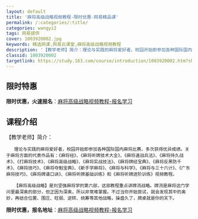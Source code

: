 ```yaml
---
layout: default
title: '麻将高级战略视频教程-限时优惠-网易精品课'
permalink: /:categories/:title/
categories: wangyi2
tags: 网易提供
cover: 1003920002.jpg
keywords: 精选网课,网易云课堂,麻将高级战略视频教程
description: '【教学老师】简介：理论与实践的麻将爱好者，校园开始即参加各种国际国内麻将比赛，多次获得优异成绩。关于麻将方面的代表作品有'
classid: 1003920002
targetlink: https://study.163.com/course/introduction/1003920002.htm?share=1&shareId=1025206652&utm_campaign=share&utm_medium=iphoneShare&utm_source=&utm_u=1025206652
---
```


## 限时特惠

**限时优惠，火速报名**：[麻将高级战略视频教程-报名学习](https://study.163.com/course/introduction/1003920002.htm?share=1&shareId=1025206652&utm_campaign=share&utm_medium=iphoneShare&utm_source=&utm_u=1025206652)

## 课程介绍

【教学老师】简介：

       理论与实践的麻将爱好者，校园开始即参加各种国际国内麻将比赛，多次获得优异成绩。关于麻将方面的代表作品有：《麻将经》、《麻将听牌技术大全》、《麻将速战兵法》、《麻将持久战术》、《打麻将技术》、《麻将高级战略》、《麻将实战技法》、《麻将牌经宝典》、《麻将反黑防千术》、《麻将技巧》、《麻将夺魁宝典》、《新手学麻将》、《麻将与科学》、《麻将与三十六计》、《广东麻将技巧》、《麻将牌谱口诀》、《麻将听牌基础训练》和《麻将听牌进阶训练》视频教程。

       【麻将高级战略】是刘坚强麻将学的第六部，这部教程重点讲牌流战略。牌流是麻将这门学问里最深奥的部分，但正因为深奥，所以非常难掌握。不过当你开始尝试，就会发现其中的奥妙，再结合位置、围庄、旺弱、逆转、统筹等其他战略，操盘久了，牌桌就是你的天下。

**限时优惠，报名地址**：[麻将高级战略视频教程-报名学习](https://study.163.com/course/introduction/1003920002.htm?share=1&shareId=1025206652&utm_campaign=share&utm_medium=iphoneShare&utm_source=&utm_u=1025206652)

